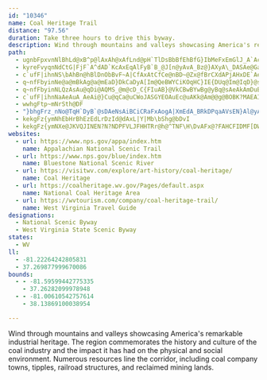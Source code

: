 ```yaml
---
id: "10346"
name: Coal Heritage Trail
distance: "97.56"
duration: Take three hours to drive this byway.
description: Wind through mountains and valleys showcasing America's remarkable industrial heritage. The region commemorates the history and culture of the coal industry and the impact it has had on the physical and social environment. Numerous resources line the corridor, including coal company towns, tipples, railroad structures, and reclaimed mining lands.
path:
  - ugnbFpxvnNlBhLd@xB^p@lAxAh@xAfLnd@pH`TlDsBbBfEhBfG}IbMeFxEmGlJ_A`AcBdA}YfHqM~DoHrCq|@d`@sEfBk_@hPyBr@}Cp@iCXcCJsCCcDSwHuAqFg@iC@gE^aDp@oC|@ySdJeb@bJsAd@cEvBmCbC_BhBiAxBmVtp@cBlDsAfB_BzAqFxDcFpEy@rAYdAEvBHdAnBfGh@dCD`@?dAKjAiAxDMdBl@hGJlCOjAi@zAe@p@sB`Ba@n@]|@ObA?tARhBjDxO`@jCCpBm@fGBz@NpAl@~AlJhO^z@NvAEt@S~@s@lAq@\mElAYR]r@_@jBC`AVvBn@tA|AdBZjA?~A_@lA_@`@e@XiAHmNwCeDa@_AF}@XgHrDiAhAgDbGuPhTmA`A{Bv@_Al@sCjFuEnFuBlDsAxAmBp@mEPsGvB{@j@m@l@gEpGeB`B}JzEuExCwDvEoG|JgAdA{@\_Db@eAX_Aj@mEpDmAh@mU~GsK`EcCxA}AxAyAfCaDjJmAlCmArAqDzBoAlAmHtNkJrMs@lAcFxLcBfDmCxDwGhHi@fA_@hBE~ANtNX|G?rCOpCcAvEyA~CmFjIs@tByAfG_AlBWXiAn@eF`A}Aj@mAdAuDfFiA`CkI|U[`BIvACtBL|CjApJl@rBnBfDfC~BrJpClInBzBv@^Zd@z@h@bCNjBAZOn@y@zASx@Cr@HlGNfDAxCa@lBoAfCUbA_A|Ie@lHJzGDn@R~@nCnHRfB?xBIlBg@fESvAm@nBu@dEm@rHw@`CuBdEoB~Ci@l@_DrBkClCiAr@yBf@aKV_AJcBn@_CbBaDz@}E|BYNsBvD_ArBYrB_@r@[P}AFs@PwEtCk@x@cBtD_@hAOz@SlGFrBSjAc@tAYvBCxGG`Aa@fBuBdGYlACz@\bFFzCu@nILrAb@bAxD`D\ZXj@VjBLfCCrAMlAa@xAcJfScC~DwDvEiBrCi@n@qAt@eDx@}ABqIkBkACaAV}KzEiAPqIX}DQyA_@mAy@sB}C_Aq@yP_Js@U_AIkAj@c@b@mC`D_BfCsApCc@nA_AvFcBvHo@xAeAdAaAd@mATaSrC}ACcGoAcAGu@F_@J}@x@iBdDWp@_@hAU`AGZIz@ClA`@xGGhJV~C?|@KhAu@xDc@jAq@dAwFnDmB|AmDnDgM`OmCrBg@`AOt@G|@D~AH^d@lAf@h@p@`@bCv@rCl@~LpAbBz@rAzAZtAHhDc@jCeAhCW|@UzFBvBL^TXfJvFhBr@rDtBbAfAdBbE`EdHn@`Bx@~C~AnHh@pBlCzH|BfL~@fCt@vA|AzAfHjDxA`AXj@Rn@Dz@Er@]bAYd@oGxE}MzGiAx@_BjBiA~AYr@[jBSfDo@dB}AlDgBrBkDxPcBbEs@|CUpCw@vNa@hDm@hCuAlCmA~@s@Xu@JeBWgCaA_Aq@s@u@k@_AwA_Dy@gAoCkBaAa@wACqAb@w@t@gAjB_AnF?xBzDhStFfMxCnMtAjF\tC?~AIrAa@`Bm@hA{EbHmBrB{UtRoA`BmAjB_ArBYfBMzOGjB_@lBq@x@k@XkAR}AMs@WmDsBgEo@e@]_BsBi@Yi@K_ANy@h@c@~@OrA@h@VlAhFnNfAzA~EbElBt@fGdAlBLxA?vCSxDm@~@?vD`AnA|@r@~@x@hBZdBHpAErC}@hGEfABrAJbAj@hBLVVb@f@h@tAx@bKlB~Bv@bBr@~C`C~IrIh@|@X|@NdB?bBYbBcClE_@hASlA?nCh@lCh@|@v@z@~EpD|CtA`JxCx@d@hBjBrAxCp@nDH`CK|BaGj\Ur@cAvAu@h@o@VwAR{F^{@RiAr@sEvEyBhAsB\qGE}@PaA`@gAdAy@~AeA|FcAvBs@r@{@j@{IzCy@^cA|@u@~@aCbEiEzKsAlB_A|@qChBqOlH_C^oCNaBNi@V_@d@Sf@K`ABp@Jr@zJvSj@hCHtBElAOxA_@hAi@bA_CrC{ElE}FlHsAxCa@`CGvDb@tDhBtKpBxHFx@DbBQ|Dc@dCi@`BiAxAsEzCcA~@_BxBy@dBaCnJe@pEiBtL?j@L`@T`@\Z|A\nJ~@tB~AfAlAIPCl@G^^f@\n@xAbCP^}@@e@?mA@}B@WBI?s@CQ@ODKFKFKHcAt@_@\WVMT]v@c@VMNGF_DxBg@fA?`@KVcDnGyCrCi@P}DUGkCKqAUeA}GeN]mA?u@T}AzBsJJwAK{@Sw@Yg@sE_E_@g@g@eB[mCDe@Re@bEgEn@{@h@wARsBGm@Sq@wCsDiAgCUsBMiEU_BYkAs@_BeMwSeDkEwCuB{MuGmAwA[y@Ms@EqAH_A~AiFVkAJoACyCi@yP?mBLsCpAuKNoCBeCOsEYgCe@eCgBeH[{C?uDRaEMqBg@sBi@aAk@k@iJqGw@_@_Bg@}BUyBHgGbByARaIEsBQsAS{Ae@oJyFcAi@eBq@iA]iDi@mCO}ABiu@`EyFl@}DrAwG~DsAf@aH|@uA`@iPzIyAVyA?iB[eAe@iZoRo@q@_AuB_@qBW{C]iBw@sAm@i@k@UsASu@HuAl@mCtBsAX}@?sJaDcDe@kGEiRJyCSsB{@wCeCkBgA}@U}AIoBZ_Af@y@p@iAjBiB`Fm@fAaAdAeDdCeA`BO|@?zATjAl@hAf@^b@TfAHxCGhAFbBh@lBrAdA`Bt@rB^`CFbBK~BQtAaDbLOdACjAFdBbAbF?hAI`Ae@pA_@f@aE~BaAnAg@bA]nAeC`Q_BrDsAzBo@bBMt@CdALdBr@lBx@xA\|@P|A?dA_@fCwDhPUnBIbB?jB^~EHlCEjB]fDe@lBk@zA{A~B_BdBcB~@{GhC{BdBmC`Cu@|@c@z@}AxE{@jBiB`CgGlGs@f@s@XyEn@}@`@_@b@i@|@_@jBUjIY`BcAdBmErC{@tAS|@?ZZdGAt@c@rB[d@i@^}AVkE}@iA?kAb@cF|EiAx@eAh@_Df@sIQcAR{Ap@gAfAo@nAcCjHcBbE{FvJ{@x@y@X_AHoAQcBeAcDaDiAy@mCcAaE{@iBDwHdB_A@wAYoAaAo@qAsBmHeBgFmCaHiB{DeHyLyUs^yDyFmBoBcBcAsG_BiAm@cBoAiAoAo@_AiAiCi@gBc@_COkBEyKSgCWsA}@_C{HkK_@y@c@oBOoAkA{YC}C~AgSnA{OfCyVHqDSsD[yB}@iD}F_Ne@sAsCmJa@aAq@eA{IsGoAm@aHeBcB}@cHcHcBmBi@aAi@gBiAyKc@iBo@wA_CkCeAgBqCmKo@aBuAkCq@y@sGiFcAq@yAQy@Ds@T{@n@g@v@Wt@g@xEUx@g@bA{@x@gAb@eAJiB[mAs@eBo@o@EwAPu@b@_@b@cFrHsBxBi@b@eAb@gDj@IcMLwA^gB~EgL\mB?{AYkB}AsDiAuBcAoAoAgA{Ay@aB[kLe@cE]cFy@cEmBmA_A_AiAaA}Ay@kBk@yBOgC?oALeBPmA^kAbAgBjAmAx@i@xJaEbBsAx@mAn@qA\gAPmAZ{HB}AYyF?cCh@qC`A_B`@g@nAw@vAYlAAjAL`JvBr@SNi@?k@]iA}FsNe@aCG_C`@aEhCyKnA_ClD{Dh@sAN_ABeAIiCy@sDmAwBeDyD_EiDu@gAm@oAk@}BYmDBiBPgBVy@t@qArDcC|As@~Ai@bCe@jEYpANbA`@bFjCnHzEf@D\YBQ?w@wAiFeB}KIsELgGCoCy@_Ko@wDy@_BgEsD_AgAoIuM{AsBcB_Ds@yAkAoDwBeJKyBHmARkAj@mAz@_AzEyAxHm@|A_@hAm@hAmAx@wA^mAXyB@eCoAeWk@sC}BuGcCkEYgAE_AHg@^_A|EoJhAkE`AuC|DsHjDiKd@eCx@_NEm@Sm@o@s@oBs@sHcAaB_@mAo@eAiAyAmCs@yByBkPYwAe@u@y@SwLnB{DGiAYy@c@yC{C}AyBsAsCuFeTwCqG]yA[mC?gCZmBp@wAnAoA~Aw@n@K~ADfExAjGdA~@FhBOf@Wz@aAl@wA\gBRyBGuQJaE_@sLmB_\AyD@{FHkAfByC^]hBu@~@O~AIvIbBhALfA?hB]rDcBjBwAfDmD`CuClImIrEyBhNkJnDwElC}Ad@g@h@qAHmAO_Bo@sAgEgEuAq@eASgBMySg@{Di@cNmD{CgBmBoBu@uAc@aBUyAU_D?}ATsDNwFh@_EX}GHaCCwA_@mFyBsHi@y@qKgK_IgFuCsAy@m@y@_AyBoDcDkDWk@q@mD}BiGwCeM[s@yBoBUSE_A?wAA_B_@AcA?uAD@gBzHc@lAa@t@q@lCuEb@c@j@OfDHhBPfGlBdQlDvADd@Er@U~@i@lHuFdFkDlAyAT]nGeNf@_CVcEEqDOsBoAsESeAiBwPOeAYmAoA_DyAyBeAmAqGmFmAs@eCcAw@a@i@]i@]]WY]OSMWMYeAwDCI?S?QF]DMHKHKFEXMd@OZGf@GpAGdCOx@OrAy@x@oAJY`AkD`@iBFu@G_AYiA}AkCeAaBW[q@k@iD{A}E}C}Ay@mE}A_@Iq@@]BaAP{@Rs@Rs@Tq@Z_@Rc@ZQNm@l@wBzB{BlDWV[XYTUJYJ[Hm@FyCZO@W?SC[GQIq@_@sSwN_Bk@iFg@yAi@aEiDa@q@Ys@I{BZqD[eD@{AlBeFrCgFx@aD^eDDwBEoC^uEh@kAfCsBxAgB|@k@\GzHLfCSr@[xAyAxDiCnAg@|CYrBFbBj@`F`DbCrBj@VjA@f@a@N_@BkASsAuEwKeBeHcBsIo@{GOuKBaGGu@Qq@w@eBeB_DYy@[mCM_@[_@]Y{MiEiPaHwIyAsFo@wCSm@Da@D{@\gBtAs@zAgIlUYf@_Al@y@?mAOuAi@qEuDiAwAk@_A_BoDk@qBKgA_@{Qe@uAmBkAcG_CyD_AgBSyAJw@Pw@`@}@~@c@x@kBzFi@PgAQ_B_A_A}A]cBe@yE_@_Bo@aB_BaCqB}AmA]}@AgAHoA`@wAxAyBfF_ApAy@l@o@V}BJy@OiAm@iD_E_KgJ_By@yC[s@]iB}A_AWwKV{Fr@s@?aAKaA]gCoAkAc@]EkDPeKxBaId@}Ax@cC~BoAz@yA^sALcCUkKmCmHqCcDyAeHyDeBm@cBQigAxFsGDcYG_HR_AWqF}D_BO}DVo@G_AcA{I}MeBgBmB_A}EoAyEs@_Ng@wAg@{G{DOAS?u@LK@KAKEOMCMAO?IHuAAi@gBgEyBmDwE{E_DyBiI_C[EQASAYESGyDgBiBsAyBsBq@[{@FwIzCeNbAu@KiAyAm@YgTsDeA?cBd@c@ZoAjB_@Js@Qs@iBk@i@mDaAoBY}PjAmJByAh@yBdBs@Lo@QiAmBcAk@uADgCr@e@D}@QkAs@{Ce@y@_AKc@IeBSy@Wg@g@]sHkBaDUmAi@_DiB_BYYQuAkEoH{KK{@NmCIqA_@s@mAe@UUEo@RyACg@yA_D?_@Ta@XKxAJr@Kh@SxByAnAgA^q@Ty@t@aIJeC?gCsBy{@WcDoCiJuBoP}BgJm@_Bq@eAmAiAsBwA{@eAi@yAWaB_BeQHeGiAqQi@wG_AsIDgCfAsDJ{AIsGi@{L]Jw@DmCFya@x@{HX_EXoPpBqFCsAc@{@Qk@Qo@Uy@_@mAs@[WGEWW]Yi@q@qC}DoDqHkDiHgEuIMWM?yA_DsBwDy@iAi@q@wAaBqCmCoDsCsCaBsBaAoBu@uEkA{KkC{Ag@eFsCwCkCeAsAiAsBuAsC]gAs@mCsBaImAkFk@kBm@oAq@iAU]kA{A}IkLeEmFc@c@gAaAgAeAa@WyE}CsGeE{T{NyCqBeBmA}AqAkAeAeA_Aa@a@mByB}@cAcAkAaCwCsBeCwDqEsA}AAUcAoAOWi@o@KM_E_FkB}B}@iAuEqFqOqOMCkBkBY]Ye@[s@o@cB]uAUcBDg@EcDB{BHsAD[TqDE_@LqBLmCEgCSeBk@_Cc@iAoAmBsB_ByBw@oY_BiIgAuI_B}AMqCEoFGo@KyAq@uBeBy@gAs@yAmA_Ec@y@eAgAiB{@gLqCwU_FiCy@aBoAqAqBwByH_AmBgAsAuAmAuBy@_PkCyNy@yADyAXmDvB}Cz@aMp@iBEsHeAgBGeGZ_@IkBLy@KqAm@eCxAgDt@qr@pEmAXsAf@mBfAiBtAkw@|q@iAr@gBl@oB\sBCyeAiNcEa@gDCsC\_TnGcSfFsXdIgHhBgEh@cB@sBMqDq@eTcGgk@sWmCyAeBwAwByBaKkPwBuCoDkDcCgBcCuAcCe@mFWeABcANuAv@kFtFiBhAiBb@uFb@kEDoRyAeDq@uAq@uAgAw@aAo@kAm@yA_@_B}Jot@IiBNiCbBsEDSb@mAt@eCRmCEmBSsA]kAuFwLc@sAc@}BOcBIwB?eCR{ECyAK_Bc@oBy@_BmAqAuToNcB{AiBcCmEoImCmEcLoLaAq@iBe@iACiAHoA^ea@~Qw@r@Ul@_ArGo@bBiDxGiAlAi@XcATaGHiBj@iAr@sF~HgAfAoA`AyD|AcOtCuAB_BWuAm@uAsAk@eAc@kAcAwFy@cCiEmIw@aA{@y@eNyHiCgAcHkC{AUyE]_@Ic@]e@i@w@k@
  - kyreFvyqnNdCtG|FjF`A^dAD`KcAxEqAlFyB`B_@J[n@yAvA_Bz@}AXyA\_DASAe@Ga@Mu@UwA
  - c`ufF|ihnNS\bAhBn@hBlDnObBvF~A|CfAxAtCfCe@nBD~@Zx@fBrCXdAPjAHxDE`Ae@fD@lCGdAcAjEsBvNu@_@}AeA_@?wDxG
  - q~nfFbyinNe@a@mBkAg@a@mEaD}DkCaDyA[Im@QeBWYCiKOqHC}IE{DUq@Im@IqD}@sPgEiPgEuD}@kBm@yG{AyAKcHOaZi@uCU_HqAqFeAw@A{@x@
  - q~nfFbyinNLQzAsAu@qDi@AQMS_@m@cD_C{FIuAB}@VkCBwBYwBg@yBq@sAeAkAmDuBiA]kBUgCcBwBy@C[XmDB}@H_@bBgCnA{@Tw@BmAYqAs@mAk@a@}E}BYo@C}@Tm@|Bu@pFiFH{@Kw@CmATmBhA_CX_BJsBUmBe@yAgHePyDwHw@iDDsB\qAd@o@f@[`B_@x@?tANx@CtA_@p@e@h@s@b@y@TaANeAAoCg@kERy@^a@bAo@lGaBhBaBdBiAvAoB~@eCx@oCh@qCZkCl@wL?aAOiAsB}HoBqCmA_C}A}Bu@i@o@SiBWeEMkE?mASoAgAi@sAOqAOWk@YK[BwAN{FZeB|@aDJaAG}CV}FKy@cC_Eu@y@wCqC_CyAmAyAa@cAw@kGUe@wDyDiBuHOYcBiB_B}@uAsA{D_DgCuFsFuFmHkNg@aBOuC`@yCjAwEHiF_AyDUe@cEyEqCsDu@sC}@sEB{FmDyEmB_AcCa@eBeAs@eAwB{AyB{@_EQwAQoBq@cBCo@RcCtCa@VeDf@{OlA_CJoDdBGPB|@MV}G`G}DfCiAh@
  - c`ufF|ihnNaAeAuA_AeAi@}Cu@qCa@uCWoJASGYEOAuEc@uAKk@Am@@g@BOBK?MAEAIAXdFy@r@iCpC_An@mBd@iEVm@CcD}@kEsD_CqCuAgD{@mH]eA}DuGaC_Ju@iB{CwFwAyA}CmAmXmEkFmAsEgBie@oUsIyDuBk@uDi@_k@wDoVsA}@IIEg@?a@@k@DqANa@w@[i@IE]IiEiB}CsByBmB}DsEgIiMoAaBaKsIcBeB}VyYqE}DgCuAuFqBoaA}TsEuA_CkA}NgJqqAsz@cBu@_AMiBRgBdAe@p@oBhEwBvDcEnGoAj@cEdAiARu@?{Dy@oA@aErA
  - wwhgFtp~mNrSth@DF
  - "}bhgFrz_nNo@TqH`DyB`@sDAeNsAiBCiCRaFxAogA|XmEdA_BRkDPqaAVsEN}Al@yApAwGzJuA~A}A`A_E~Ag@b@i@fAU`BcC|e@@lAfAxGpI~a@~ApE`I`RTfARrAtAb\\FtGYzKYdHYxBsBnIcA`CqKfQqFdG]t@s@xC]dAk@z@iAdAaAb@}@NgBGmAe@iDsBm@q@WmAC_Ah@uHDkBEy@Ss@m@aAuA}Ay@Y_EIoFw@qFv@iEYw@@m@Lc@X_CpDm@Re@E_@SY_@[qA_A}Bq@wCUk@i@g@eAg@cCe@}CKiDFs@EsDiB_BwAeG{I_BsCc@_@i@JiFzBi@Jaj@bAiCLyAXw@VaAr@cBhCm@\\u@NwBBaARyA|@mCn@mAbAwCbAeB~AcBd@iBv@eALm@RoA|@gIfCw@FeDEy@[wCyC{Ay@}@WmBYoCeAo@AsBPOOSi@Xu@X[xA]rBJtJrB|@HVIZa@N}@|@gIb@aAZSb@DZZvC`IVVVD^KfBeAhDD^M^m@h@kE^eAl@YnDd@l@Gh@e@rAkExAuGt@eAXAZLhCdEf@J^QnA}AnCU|@i@bB}Ah@Ep@FXGVWxBmE^_ADk@Cg@k@sBe@eEJ_A|@gAJsAiBgISaBEkBT}Fl@_D?eAYkA[a@aIyF}DsEUe@N[VI`K^pAEhAStAs@vA_BtAyCFg@Cg@c@cB?{@^_ENcD`AwC@sBgIaw@s@aF}@iCiAwAqQaMu@Ym@Ey@HyA^eB@gB_@eC_AgAg@_Aw@y@_AmAsBoC{KwAsDeAaByAyA{IaGoAqAo@mA]mAK_ABkBJgAd@sA|D{H|D_JrAaFh@gENcFHkf@CaIi@gb@DqBNaBr@_Dl@yAx@wAh@m@|B_BxAk@`Fg@`Cm@jO{HlBqAxA_Bt@iAzF{Lv@iDVaDEyBOsBuKct@iBaJgHqXy@aEe@aEUmDMwHfAce@NwDt@wJd@}DbBoJrAyFtKe]nAyE^_CT{CJkDAaCOaCYeC_AgEgVis@k@uDIqCHsBZqBbAmCx@yAnAiAlEsBle@gQrDmAbD_BbDqCtBc@vABrAb@rAfAx@fAj@jArR~a@bC`E|BbDjC`DjDlD|g@ra@bCdCdBtB|DlGjDfIjA`Ex@rDhArHfEja@bCzObCtLnC`L`A`DdFfOfDbI|AjDhFbKpErHzdAb`BvIpLjJrLnJtKrCrDt@dA"
  - kekgFz{ymNhEbHrBhEzEdLrDzId@dAxL|Y|Mb\bShg@bDvI
  - kekgFz{ymNXe@JKVQJINEN?N?NDPFVLJFHHTRr@h@^TNF\H\DvAFx@?FAHCFIDMF[DWLiBDoALiBDmADQ@LNj@L^Rr@Pb@Tf@\h@NNJFLFP?d@AJALGFIBIBI?OAIAU@UD]DMDEHCLAL@JAZ?TBGJCBEDI@OAM?MBIHGFCJAL@V@XD`@@H?HAHCHGFIDM@_@@WAO?OBMDIFEFGLALANJ`AL`AH\L`@LVFTDT?H?FEHa@d@GRCP?P?PBXLj@?N?LEPEJMLIDULKJIRENGn@Cf@CTAJIZIXGRKPKNMLYNg@RQLGDEFUb@GPKLON_CtA_@VIBM@MAMEIEIIEOI[IUKOQQGEOGQ?G@[N_@HMBe@BWDSFi@RMHKJS\MHKDM@QAUESGk@@m@HS?MCQEeAi@g@]OIMEQCS@QFQFg@\SRUVOVKJMHQF]D[D_@?O?_@Gi@OIAM@MBG@DDPJz@Tz@TH@PDJ@H@RATEpBq@PEN?R@LDLFj@^f@ZpAp@THZDTAN@PDNHPPPJRHHBRF^F|@JT?TCREFCHCDATAL@LBLFJHNPNNPHPDHBX?TCh@Ml@KZEp@IN@VATEDAPGTEREJGPK^_@RMr@]NIV[HQVYTOPK\]X[Vc@LOPQPIRSRYZk@Vc@Zm@BCD?D@@D@DKZk@lBUl@_@t@Yh@CD?F@BBBF@DCPOTYNUL[R[NULURg@NWHMDG`@a@JOHQPkAFOFKv@o@d@_@TUz@gAXU`@i@`@k@fAeBJMFEDAFAF?JDtBpBnAzA@B?FMZsAtBINKTQb@KZEJQr@GNIZCRAFc@lBAPBJBDPJjBnAn@b@d@b@JHNPHP@J?LADCFYd@IHGBEBC@E?E?gASoAQYCYAM@UDSHILORe@dAKPSVu@t@k@p@gAxAA@@FBFDBD@FCFQNWNWhA_ALQZW~@u@PKPGPER?r@F`BThBLpCFz@C|@IlAShBc@r@Wr@Wf@Wf@[n@YXOr@_@TMXUTSd@o@d@o@POLEB?D@DD@F@FCHGLORUVU`@S\W\IDgAz@cAr@iAdAWTc@Zg@VeAb@UF[LSLSLy@r@WNSHQ@[?[C]Ec@OQAU?QBUJQBQBSAOEUGQAQAs@J[FQHOL_@b@c@l@Wd@OZUn@Uv@IJUXSNSNEDWF_@Rc@Nk@ZOLOJ[X]Rg@TMJINGNO\MRKLKHODOBQ?YISAUAM@G?KDKHKJUj@K\MTMRMNOJQHSFY?i@AUCI?IBQDOJIJMNCFIFIDK@KCYA[?G@KFIFKPWd@KJOFMBM?MA_@Mk@WEAEAIAE?M@O@m@\e@XIHOJOFQBc@@u@@w@CiA?mA?kBE_@Ea@Ic@OMCM?MBIFKJKZERCTDbC?`AAjCCl@?N@LBRFNLT\^\X`@VXPfBxAZZHNZh@Vf@DNDTBXB`AHpA@h@?V@x@Dv@BJHVFNLRLLfA~@XXX`@\^JJNDJ@N?NEt@a@XKXEVCX?VB^N`@Xh@Z`@Rd@Ll@JdBPTFTLNLLPJPVjAHXRb@\r@hApBZd@VZz@x@f@^PLZLlBb@NFPJLLR\PX^j@b@j@PTl@f@f@`@TNVHPBP?RCzBq@XONMLQVi@V]b@i@`@g@ZYROXMVGd@Ch@CfA?xBBx@AVC^IZIVKZQTSh@k@VWXU
websites:
  - url: https://www.nps.gov/appa/index.htm
    name: Appalachian National Scenic Trail
  - url: https://www.nps.gov/blue/index.htm
    name: Bluestone National Scenic River
  - url: https://visitwv.com/explore/art-history/coal-heritage/
    name: Coal Heritage
  - url: https://coalheritage.wv.gov/Pages/default.aspx
    name: National Coal Heritage Area
  - url: https://wvtourism.com/company/coal-heritage-trail/
    name: West Virginia Travel Guide
designations:
  - National Scenic Byway
  - West Virginia State Scenic Byway
states:
  - WV
ll:
  - -81.22264242805831
  - 37.269877999670086
bounds:
  - - -81.59599442775335
    - 37.26282099978948
  - - -81.00610542757614
    - 38.13869100038954

---
```


Wind through mountains and valleys showcasing America's remarkable industrial heritage. The region commemorates the history and culture of the coal industry and the impact it has had on the physical and social environment. Numerous resources line the corridor, including coal company towns, tipples, railroad structures, and reclaimed mining lands.
